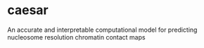 # caesar
An accurate and interpretable computational model for predicting nucleosome resolution chromatin contact maps
